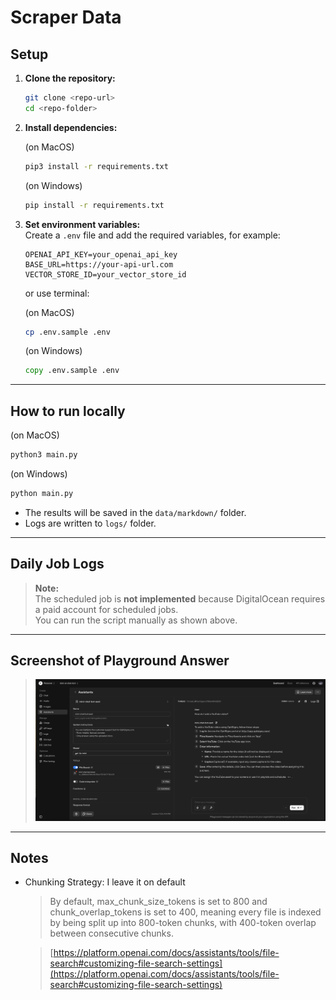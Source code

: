 # Scraper Data

## Setup

1. **Clone the repository:**

   ```bash
   git clone <repo-url>
   cd <repo-folder>
   ```

2. **Install dependencies:**

   (on MacOS)

   ```bash
   pip3 install -r requirements.txt
   ```

   (on Windows)

   ```cmd
   pip install -r requirements.txt
   ```

3. **Set environment variables:**  
   Create a `.env` file and add the required variables, for example:

   ```
   OPENAI_API_KEY=your_openai_api_key
   BASE_URL=https://your-api-url.com
   VECTOR_STORE_ID=your_vector_store_id
   ```

   or use terminal:

   (on MacOS)

   ```bash
   cp .env.sample .env
   ```

   (on Windows)

   ```cmd
   copy .env.sample .env
   ```

---

## How to run locally

(on MacOS)

```bash
python3 main.py
```

(on Windows)

```cmd
python main.py
```

- The results will be saved in the `data/markdown/` folder.
- Logs are written to `logs/` folder.

---

## Daily Job Logs

> **Note:**  
> The scheduled job is **not implemented** because DigitalOcean requires a paid account for scheduled jobs.  
> You can run the script manually as shown above.

---

## Screenshot of Playground Answer

> ![Playground Answer Screenshot](./screenshot/answer_screenshot.png)

---

## Notes

- Chunking Strategy: I leave it on default

  > By default, max_chunk_size_tokens is set to 800 and chunk_overlap_tokens is set to 400, meaning every file is indexed by being split up into 800-token chunks, with 400-token overlap between consecutive chunks.

  > [https://platform.openai.com/docs/assistants/tools/file-search#customizing-file-search-settings](https://platform.openai.com/docs/assistants/tools/file-search#customizing-file-search-settings)
